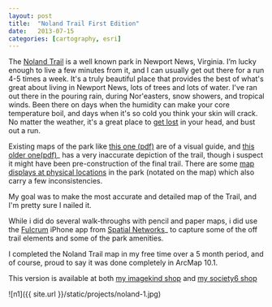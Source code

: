 ```yaml
---
layout: post
title:  "Noland Trail First Edition"
date:   2013-07-15
categories: [cartography, esri]
---
```


The [Noland Trail](http://www.marinersmuseum.org/visitor-information/mariners-museum-park-and-noland-trail) is a well known park in Newport News, Virginia. I’m lucky enough to live a few minutes from it, and I can usually get out there for a run 4-5 times a week. It's a truly beautiful place that provides the best of what's great about living in Newport News, lots of trees and lots of water. I've ran out there in the pouring rain, during Nor'easters, snow showers, and tropical winds. Been there on days when the humidity can make your core temperature boil, and days when it's so cold you think your skin will crack. No matter the weather, it's a great place to [get lost](http://youtu.be/X-I1pzNEATQ) in your head, and bust out a run.  

Existing maps of the park like [this one (pdf)](http://www.marinersmuseum.org/sites/default/files/themarinersmuseumpark.pdf) are of a visual guide, and [this older one(pdf)](http://www.marinersmuseum.org/sites/default/files/grid_map_grid_map_11x17_pdf.pdf)_ has a very inaccurate depiction of the trail, though i suspect it might have been pre-construction of the final trail. There are some [map displays at physical locations](http://farm8.static.flickr.com/7149/6719800999_f04fac8a6f.jpg) in the park (notated on the map) which also carry a few inconsistencies.  

My goal was to make the most accurate and detailed map of the Trail, and I'm pretty sure I nailed it.

While i did do several walk-throughs with pencil and paper maps, i did use the [Fulcrum](http://fulcrumapp.com) iPhone app from [Spatial Networks](http://spatialnetworks.com)_ to capture some of the off trail elements and some of the park amenities.  

I completed the Noland Trail map in my free time over a 5 month period, and of course, proud to say it was done completely in ArcMap 10.1.  

This version is available at both [my imagekind shop](http://jonahadkins.imagekind.com) and [my society6 shop](http://society6.com/jonahsmaps)  

![n1]({{ site.url }}/static/projects/noland-1.jpg)
